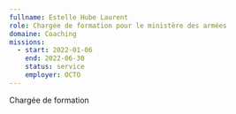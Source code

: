 ```yaml
---
fullname: Estelle Hube Laurent
role: Chargée de formation pour le ministère des armées
domaine: Coaching
missions:
  - start: 2022-01-06
    end: 2022-06-30
    status: service
    employer: OCTO
---
```


Chargée de formation
